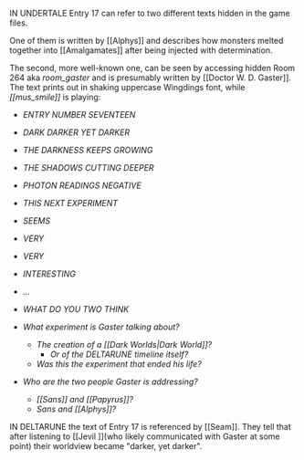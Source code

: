 IN UNDERTALE Entry 17 can refer to two different texts hidden in the game files.

One of them is written by [[Alphys]] and describes how monsters melted together into [[Amalgamates]] after being injected with determination.

The second, more well-known one, can be seen by accessing hidden Room 264 aka _room_gaster_ and is presumably written by [[Doctor W. D. Gaster]]. The text prints out in shaking uppercase Wingdings font, while *[[mus_smile]]* is playing:

- _ENTRY NUMBER SEVENTEEN_
- _DARK DARKER YET DARKER_
- _THE DARKNESS KEEPS GROWING_
- _THE SHADOWS CUTTING DEEPER_
- _PHOTON READINGS NEGATIVE_
- _THIS NEXT EXPERIMENT_
- _SEEMS_
- _VERY_
- _VERY_
- _INTERESTING_
- _..._
- _WHAT DO YOU TWO THINK_

- _What experiment is Gaster talking about?_
	- _The creation of a [[Dark Worlds|Dark World]]?_
		- _Or of the DELTARUNE timeline itself?_
	- _Was this the experiment that ended his life?_
- _Who are the two people Gaster is addressing?_
	- _[[Sans]] and [[Papyrus]]?_
	- _Sans and [[Alphys]]?_

IN DELTARUNE the text of Entry 17 is referenced by [[Seam]]. They tell that after listening to [[Jevil ]](who likely communicated with Gaster at some point) their worldview became "darker, yet darker".